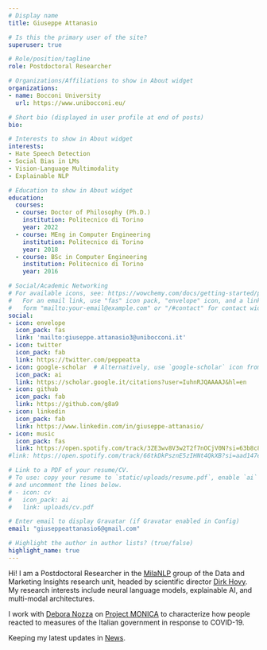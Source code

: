 ```yaml
---
# Display name
title: Giuseppe Attanasio

# Is this the primary user of the site?
superuser: true

# Role/position/tagline
role: Postdoctoral Researcher

# Organizations/Affiliations to show in About widget
organizations:
- name: Bocconi University
  url: https://www.unibocconi.eu/

# Short bio (displayed in user profile at end of posts)
bio:

# Interests to show in About widget
interests:
- Hate Speech Detection
- Social Bias in LMs
- Vision-Language Multimodality
- Explainable NLP

# Education to show in About widget
education:
  courses:
  - course: Doctor of Philosophy (Ph.D.)
    institution: Politecnico di Torino
    year: 2022
  - course: MEng in Computer Engineering
    institution: Politecnico di Torino
    year: 2018
  - course: BSc in Computer Engineering
    institution: Politecnico di Torino
    year: 2016

# Social/Academic Networking
# For available icons, see: https://wowchemy.com/docs/getting-started/page-builder/#icons
#   For an email link, use "fas" icon pack, "envelope" icon, and a link in the
#   form "mailto:your-email@example.com" or "/#contact" for contact widget.
social:
- icon: envelope
  icon_pack: fas
  link: 'mailto:giuseppe.attanasio3@unibocconi.it'
- icon: twitter
  icon_pack: fab
  link: https://twitter.com/peppeatta
- icon: google-scholar  # Alternatively, use `google-scholar` icon from `ai` icon pack
  icon_pack: ai
  link: https://scholar.google.it/citations?user=IuhnRJQAAAAJ&hl=en
- icon: github
  icon_pack: fab
  link: https://github.com/g8a9
- icon: linkedin
  icon_pack: fab
  link: https://www.linkedin.com/in/giuseppe-attanasio/
- icon: music
  icon_pack: fas
  link: https://open.spotify.com/track/3ZE3wv8V3w2T2f7nOCjV0N?si=63b8c84e60f4438e
#link: https://open.spotify.com/track/66tkDkPsznE5zIHNt4QkXB?si=aad147ee54044638

# Link to a PDF of your resume/CV.
# To use: copy your resume to `static/uploads/resume.pdf`, enable `ai` icons in `params.toml`, 
# and uncomment the lines below.
# - icon: cv
#   icon_pack: ai
#   link: uploads/cv.pdf

# Enter email to display Gravatar (if Gravatar enabled in Config)
email: "giuseppeattanasio6@gmail.com"

# Highlight the author in author lists? (true/false)
highlight_name: true
---
```


Hi! I am a Postdoctoral Researcher in the [MilaNLP](https://milanlproc.github.io/) group of the Data and Marketing Insights research unit, headed by scientific director [Dirk Hovy](https://dmi.unibocconi.eu/people/dirk-hovy). My research interests include neural language models, explainable AI, and multi-modal architectures.

I work with [Debora Nozza](https://dnozza.github.io/) on [Project MONICA](https://milanlproc.github.io/project/monitoring_italian_measures_response_covid19/) to characterize how people reacted to measures of the Italian government in response to COVID-19.

Keeping my latest updates in [News](./news).

<!-- I am based in Turin and commute to Milan. I love reading (Sci-Fi, please) and playing basketball, but circumstances led me to discover that I’m not so bad at cooking. I also like DIY and automating boring stuff.
Besides that, I am a passionate learner. I spend countless hours on lectures and tutorials about languages, frameworks, and technologies that interest me. -->

<!-- I was a Ph.D. student at the Department of Control and Computer Engineering of Polytechnic of Turin under the supervision of [Elena Baralis](https://dbdmg.polito.it/wordpress/people/elena-baralis/).  -->

<!-- 
{{< icon name="download" pack="fas" >}} Download my {{< staticref "uploads/demo_resume.pdf" "newtab" >}}resumé{{< /staticref >}}. -->
